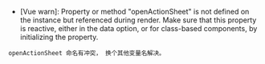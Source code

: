 - [Vue warn]: Property or method "openActionSheet" is not defined on the instance but referenced during render. Make sure that this property is reactive, either in the data option, or for class-based components, by initializing the property.

```
openActionSheet 命名有冲突， 换个其他变量名解决。
```